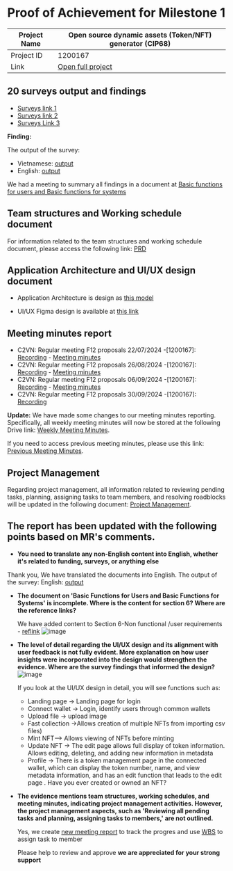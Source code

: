 #  Proof of Achievement for Milestone 1
|  Project Name |Open source dynamic assets (Token/NFT) generator (CIP68)|
| ------------ | ------------ |
| Project ID  | 1200167 |
|  Link  |  [Open full project](https://milestones.projectcatalyst.io/projects/1200167/) |


## 20 surveys output and findings  
- [Surveys link 1](https://t.me/vietnameasterntownhall/18748)
- [Surveys link 2](https://t.me/cardano2vn/1/2683)
- [Surveys Link 3](https://t.me/StakingADA/141777)

**Finding:**

The output of the survey:
- Vietnamese: [output](https://docs.google.com/spreadsheets/d/13P1sT6i4_Mu1zHzoW86HD3EWUF60m7xGPFPKC_P6ahY/edit?usp=sharing)
- English: [output](https://docs.google.com/spreadsheets/d/1b_igBAw7ERNkcEkDSlroyFxZMDoVLKe2gpptOlc-xQM/edit?gid=1855598836#gid=1855598836)

We had a meeting to summary all findings in a document at [Basic functions for users and Basic functions for systems](https://docs.google.com/document/d/15gFI704agtMpBgvTX0tLThB63G1wrdTwP4vB5Bx6W-E/edit?usp=sharing)

## Team structures and Working schedule document

For information related to the team structures and working schedule document, please access the following link: 
[PRD](https://docs.google.com/document/d/15gFI704agtMpBgvTX0tLThB63G1wrdTwP4vB5Bx6W-E/edit?tab=t.0)

## Application Architecture and UI/UX design document
- Application Architecture is design as [this model](https://github.com/cardano2vn/fund11/blob/main/1200167%3AOpen%20source%20dynamic%20assets-CIP68/Milestone1/system%20design.pdf)

- UI/UX Figma design is available at [this link](https://www.figma.com/design/F0i6C62BWxT3Mz1sT2Ynd0/shadcn-design?node-id=4-6598&node-type=canvas&t=ofaZtVo9dxTB2VGH-0)

## Meeting minutes report

- C2VN: Regular meeting F12 proposals 22/07/2024 -[1200167]: [Recording](https://youtu.be/7w0_lQuvtTA) - [Meeting minutes](https://docs.google.com/document/d/1S93mOBVdFaleu613iaJan4ft9oamwMOfoyjSFcjcFoo/edit?usp=sharing)
- C2VN: Regular meeting F12 proposals 26/08/2024 -[1200167]: [Recording](https://youtu.be/1EgM5uGrUcI) - [Meeting minutes](https://docs.google.com/document/d/1S93mOBVdFaleu613iaJan4ft9oamwMOfoyjSFcjcFoo/edit?usp=sharing)
- C2VN: Regular meeting F12 proposals 06/09/2024 -[1200167]: [Recording](https://youtu.be/8h2wNqob5Ao) - [Meeting minutes](https://docs.google.com/document/d/1S93mOBVdFaleu613iaJan4ft9oamwMOfoyjSFcjcFoo/edit?usp=sharing)
- C2VN: Regular meeting F12 proposals 30/09/2024 -[1200167]: [Recording](https://youtu.be/1dQPjWRKSyE)

**Update:**
We have made some changes to our meeting minutes reporting. Specifically, all weekly meeting minutes will now be stored at the following Drive link: [Weekly Meeting Minutes](https://drive.google.com/drive/folders/1sG0_GRL_9q8RSiLrinKHW9R-3P1RtEuz).

If you need to access previous meeting minutes, please use this link: [Previous Meeting Minutes](https://drive.google.com/drive/folders/1gsNkUK6X0rE4Fdy5DsYci_13vOVi_Fgw).

## Project Management

Regarding project management, all information related to reviewing pending tasks, planning, assigning tasks to team members, and resolving roadblocks will be updated in the following document: [Project Management](https://docs.google.com/spreadsheets/d/1BZDGPv1d1MHMyX7ycNraAZght-hz44lT/edit?gid=1613824326#gid=1613824326).

## The report has been updated with the following points based on MR's comments.
- **You need to translate any non-English content into English, whether it's related to funding, surveys, or anything else**
  
Thank you, We have translated the documents into English.
The output of the survey: English: [output](https://docs.google.com/spreadsheets/d/1b_igBAw7ERNkcEkDSlroyFxZMDoVLKe2gpptOlc-xQM/edit?gid=1855598836#gid=1855598836)

- **The document on 'Basic Functions for Users and Basic Functions for Systems' is incomplete. Where is the content for section 6? Where are the reference links?**

  We have added content to Section 6-Non functional /user requirements - [reflink](https://docs.google.com/document/d/15gFI704agtMpBgvTX0tLThB63G1wrdTwP4vB5Bx6W-E/edit?usp=sharing)
  ![image](https://github.com/user-attachments/assets/defab457-190c-454e-be54-b910aa5bcdf1)

 
- **The level of detail regarding the UI/UX design and its alignment with user feedback is not fully evident. More explanation on how user insights were incorporated into the design would strengthen the evidence. Where are the survey findings that informed the design?**
  ![image](https://github.com/user-attachments/assets/c270e599-44f6-48b1-9b42-0d3207d0c80c)

   If you look at the UI/UX design in detail, you will see functions such as:
   - Landing page -> Landing page for login
   - Connect wallet -> Login, identify users through common wallets
   - Upload file -> upload image
   - Fast collection ->Allows creation of multiple NFTs from importing csv files)
   - Mint NFT--> Allows viewing of NFTs before minting
   - Update NFT -> The edit page allows full display of token information. Allows editing, deleting, and adding new information in metadata
   - Profile -> There is a token management page in the connected wallet, which can display the token number, name, and view metadata information, and has an edit function that leads to the edit page . Have you ever created or owned an NFT?

  
- **The evidence mentions team structures, working schedules, and meeting minutes, indicating project management activities. However, the project management aspects, such as 'Reviewing all pending tasks and planning, assigning tasks to members,' are not outlined.**

   Yes, we create [new meeting report](https://docs.google.com/document/d/1bSHF8i61pYlZ8ExR_pJrfilABf-OehkT/edit?usp=sharing&ouid=100538284716472257568&rtpof=true&sd=true) to track the progres
  and use [WBS](https://docs.google.com/spreadsheets/d/1BZDGPv1d1MHMyX7ycNraAZght-hz44lT/edit?usp=sharing&ouid=100538284716472257568&rtpof=true&sd=true) to assign task to member

  Please help to review and approve
  **we are appreciated for your strong support**
